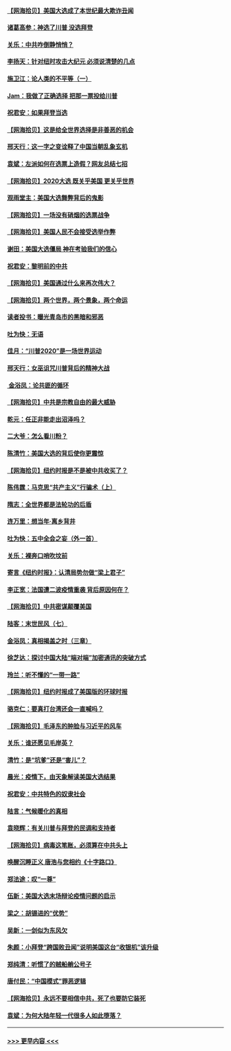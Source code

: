 #### [【网海拾贝】美国大选成了本世纪最大欺诈丑闻](../pages/nsc993/n12538029.md?t=11101651) 
#### [诸葛高参：神选了川普 没选拜登](../pages/nsc993/n12537664.md?t=11101651) 
#### [关乐：中共咋倒静悄悄？](../pages/nsc993/n12537615.md?t=11101651) 
#### [李扬天：针对纽时攻击大纪元 必须说清楚的几点](../pages/nsc993/n12536001.md?t=11101651) 
#### [施卫江：论人类的不平等（一）](../pages/nsc993/n12535700.md?t=11101651) 
#### [Jam：我做了正确选择 把那一票投给川普](../pages/nsc993/n12535743.md?t=11101651) 
#### [祝君安：如果拜登当选](../pages/nsc993/n12535726.md?t=11101651) 
#### [【网海拾贝】这是给全世界选择是非善恶的机会](../pages/nsc993/n12535061.md?t=11101651) 
#### [邢天行：这一字之变诠释了中国当朝乱象玄机](../pages/nsc993/n12533446.md?t=11101651) 
#### [袁斌：左派如何在选票上造假？网友总结七招](../pages/nsc993/n12533180.md?t=11101651) 
#### [【网海拾贝】2020大选 既关乎美国 更关乎世界](../pages/nsc993/n12533161.md?t=11101651) 
#### [观雨堂主：美国大选舞弊背后的鬼影](../pages/nsc993/n12533153.md?t=11101651) 
#### [【网海拾贝】一场没有硝烟的选票战争](../pages/nsc993/n12531883.md?t=11101651) 
#### [【网海拾贝】美国人民不会接受选举作弊](../pages/nsc993/n12528850.md?t=11101651) 
#### [谢田：美国大选僵局 神在考验我们的信心](../pages/nsc993/n12527932.md?t=11101651) 
#### [祝君安：黎明前的中共](../pages/nsc993/n12524071.md?t=11101651) 
#### [【网海拾贝】美国通过什么来再次伟大？](../pages/nsc993/n12523844.md?t=11101651) 
#### [【网海拾贝】两个世界，两个景象，两个命运](../pages/nsc993/n12521419.md?t=11101651) 
#### [读者投书：曝光青岛市的黑暗和邪恶](../pages/nsc993/n12520988.md?t=11101651) 
#### [吐为快：无语](../pages/nsc993/n12518588.md?t=11101651) 
#### [佳月：“川普2020”是一场世界运动](../pages/nsc993/n12518581.md?t=11101651) 
#### [邢天行：女巫诅咒川普背后的精神大战](../pages/nsc993/n12517257.md?t=11101651) 
#### [ 金浴凤：论共匪的循环](../pages/nsc993/n12517133.md?t=11101651) 
#### [【网海拾贝】中共是宗教自由的最大威胁](../pages/nsc993/n12516879.md?t=11101651) 
#### [乾元：任正非能走出沼泽吗？](../pages/nsc993/n12515831.md?t=11101651) 
#### [二大爷：怎么看川粉？](../pages/nsc993/n12515820.md?t=11101651) 
#### [陈清竹：美国大选的背后使你更震惊](../pages/nsc993/n12515589.md?t=11101651) 
#### [【网海拾贝】纽约时报是不是被中共收买了？](../pages/nsc993/n12515122.md?t=11101651) 
#### [陈伟霆：马克思“共产主义”行骗术（上）](../pages/nsc993/n12510217.md?t=11101651) 
#### [隋志：全世界都是法轮功的后盾](../pages/nsc993/n12510636.md?t=11101651) 
#### [连万里：想当年‧离乡背井](../pages/nsc993/n12510623.md?t=11101651) 
#### [吐为快：五中全会之妄（外一首）](../pages/nsc993/n12510470.md?t=11101651) 
#### [关乐：裸奔口哨吹坟前](../pages/nsc993/n12510403.md?t=11101651) 
#### [寄言《纽约时报》：认清局势勿做“梁上君子”](../pages/nsc993/n12510042.md?t=11101651) 
#### [李正宽：法国遭二波疫情重袭 背后原因何在？](../pages/nsc993/n12509971.md?t=11101651) 
#### [【网海拾贝】中共密谋颠覆美国](../pages/nsc993/n12509816.md?t=11101651) 
#### [陆客：末世民风（七）](../pages/nsc993/n12507822.md?t=11101651) 
#### [金浴凤：真相揭盖之时（三章）](../pages/nsc993/n12507804.md?t=11101651) 
#### [徐芝达：探讨中国大陆“端对端”加密通讯的突破方式](../pages/nsc993/n12507682.md?t=11101651) 
#### [玲兰：听不懂的“一带一路”](../pages/nsc993/n12507669.md?t=11101651) 
#### [【网海拾贝】纽约时报成了美国版的环球时报](../pages/nsc993/n12507053.md?t=11101651) 
#### [骆克仁：要真打台湾还会一直喊吗？](../pages/nsc993/n12506843.md?t=11101651) 
#### [【网海拾贝】毛泽东的肿脸与习近平的风车](../pages/nsc993/n12504537.md?t=11101651) 
#### [关乐：谁还愿见毛岸英？](../pages/nsc993/n12503866.md?t=11101651) 
#### [清竹：是“坑爹”还是“害儿”？](../pages/nsc993/n12503034.md?t=11101651) 
#### [晨光：疫情下，由天象解读美国大选结果](../pages/nsc993/n12502536.md?t=11101651) 
#### [祝君安：中共特色的奴隶社会](../pages/nsc993/n12501529.md?t=11101651) 
#### [陆言：气候暖化的真相](../pages/nsc993/n12501183.md?t=11101651) 
#### [袁晓辉：有关川普与拜登的民调和支持者](../pages/nsc993/n12500433.md?t=11101651) 
#### [【网海拾贝】病毒这笔账，必须算在中共头上](../pages/nsc993/n12500320.md?t=11101651) 
#### [唤醒沉睡正义 唐浩与您相约《十字路口》](../pages/nsc993/n12497980.md?t=11101651) 
#### [郑法途：叹“一尊”](../pages/nsc993/n12498837.md?t=11101651) 
#### [伍新：美国大选末场辩论疫情问题的启示](../pages/nsc993/n12498829.md?t=11101651) 
#### [梁之：胡锡进的“优势”](../pages/nsc993/n12498780.md?t=11101651) 
#### [吴新：一剑似为东风欠](../pages/nsc993/n12498772.md?t=11101651) 
#### [朱颜：小拜登“跨国败丑闻”说明美国这台“收银机”该升级](../pages/nsc993/n12498731.md?t=11101651) 
#### [郑纯清：听惯了的贼船艄公号子](../pages/nsc993/n12498721.md?t=11101651) 
#### [唐付民：“中国模式”罪恶逻辑](../pages/nsc993/n12498310.md?t=11101651) 
#### [【网海拾贝】永远不要相信中共，死了也要防它装死](../pages/nsc993/n12498162.md?t=11101651) 
#### [袁斌：为何大陆年轻一代很多人如此堕落？](../pages/nsc993/n12495696.md?t=11101651) 

----
#### [ >>> 更早内容 <<< ](../indexes/nsc993-earlier.md)
